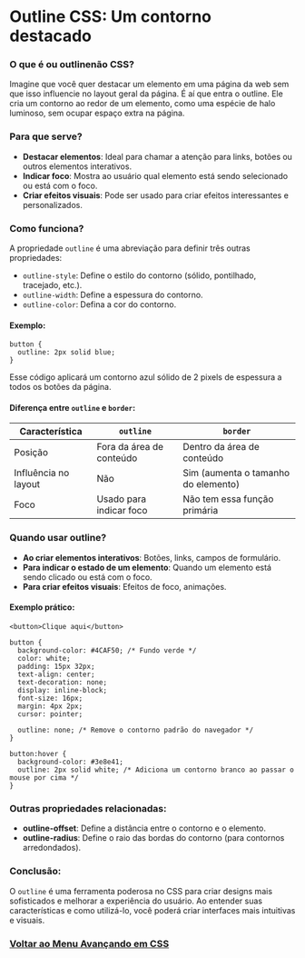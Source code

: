 # Outline CSS: Um contorno destacado

### O que é ou outlinenão CSS?

Imagine que você quer destacar um elemento em uma página da web sem que isso influencie no layout geral da página. É aí que entra o outline. Ele cria um contorno ao redor de um elemento, como uma espécie de halo luminoso, sem ocupar espaço extra na página.

### Para que serve?

- **Destacar elementos**: Ideal para chamar a atenção para links, botões ou outros elementos interativos.
- **Indicar foco**: Mostra ao usuário qual elemento está sendo selecionado ou está com o foco.
- **Criar efeitos visuais**: Pode ser usado para criar efeitos interessantes e personalizados.

### Como funciona?

A propriedade `outline` é uma abreviação para definir três outras propriedades:

- `outline-style`: Define o estilo do contorno (sólido, pontilhado, tracejado, etc.).
- `outline-width`: Define a espessura do contorno.
- `outline-color`: Defina a cor do contorno.

#### Exemplo:

```
button {
  outline: 2px solid blue;
}
```

Esse código aplicará um contorno azul sólido de 2 pixels de espessura a todos os botões da página.

#### Diferença entre `outline` e `border`:

|Característica|`outline`| `border`|
|--------------|---------|--------|
|Posição|	Fora da área de conteúdo|	Dentro da área de conteúdo|
|Influência no layout|Não|	Sim (aumenta o tamanho do elemento)|
|Foco|Usado para indicar foco|Não tem essa função primária|

### Quando usar outline?

- **Ao criar elementos interativos**: Botões, links, campos de formulário.
- **Para indicar o estado de um elemento**: Quando um elemento está sendo clicado ou está com o foco.
- **Para criar efeitos visuais**: Efeitos de foco, animações.

#### Exemplo prático:

```
<button>Clique aqui</button>
```

```
button {
  background-color: #4CAF50; /* Fundo verde */
  color: white;
  padding: 15px 32px;
  text-align: center;
  text-decoration: none;
  display: inline-block;
  font-size: 16px;
  margin: 4px 2px;
  cursor: pointer;   

  outline: none; /* Remove o contorno padrão do navegador */
}

button:hover {
  background-color: #3e8e41;
  outline: 2px solid white; /* Adiciona um contorno branco ao passar o mouse por cima */
}
```

### Outras propriedades relacionadas:

- **outline-offset**: Define a distância entre o contorno e o elemento.
- **outline-radius**: Define o raio das bordas do contorno (para contornos arredondados).

### Conclusão:

O `outline` é uma ferramenta poderosa no CSS para criar designs mais sofisticados e melhorar a experiência do usuário. Ao entender suas características e como utilizá-lo, você poderá criar interfaces mais intuitivas e visuais.

### [Voltar ao Menu Avançando em CSS](menu.md)




